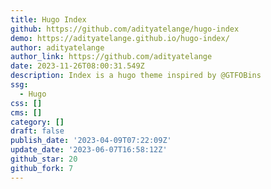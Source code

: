 ```yaml
---
title: Hugo Index
github: https://github.com/adityatelange/hugo-index
demo: https://adityatelange.github.io/hugo-index/
author: adityatelange
author_link: https://github.com/adityatelange
date: 2023-11-26T08:00:31.549Z
description: Index is a hugo theme inspired by @GTFOBins
ssg:
  - Hugo
css: []
cms: []
category: []
draft: false
publish_date: '2023-04-09T07:22:09Z'
update_date: '2023-06-07T16:58:12Z'
github_star: 20
github_fork: 7
---
```

